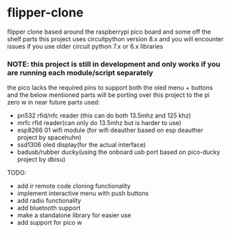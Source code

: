 # flipper-clone
flipper clone based around the raspberrypi pico board and some off the shelf parts 
this project uses circuitpython version 8.x and you will encounter issues if you use older circuit python 7.x or 6.x libraries
### NOTE: this project is still in development and only works if you are running each module/script separately
the pico lacks the required pins to support both the oled menu + buttons and the below mentioned parts
will be porting over this project to the pi zero w in near future
parts used:

+ pn532 rfid/nfc reader (this can do both 13.5mhz and 125 khz)
+ mrfc rfid reader(can only do 13.5mhz but is harder to use)
+ esp8266 01 wifi module (for wifi deauther based on esp deauther project by spacehuhn)
+ ssd1306 oled display(for the actual interface)
+ badusb/rubber ducky(using the onboard usb port based on pico-ducky project by dbisu)



TODO:
+ add ir remote code cloning functionality
+ implement interactive menu with push buttons 
+ add radio functionality
+ add bluetooth support
+ make a standalone library for easier use
+ add support for pico w
